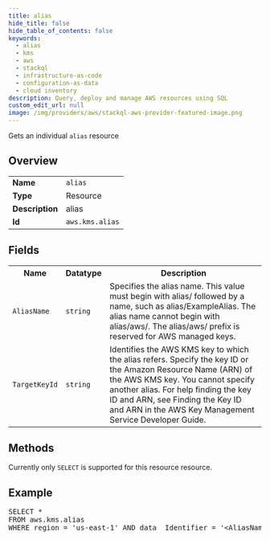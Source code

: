 ```yaml
---
title: alias
hide_title: false
hide_table_of_contents: false
keywords:
  - alias
  - kms
  - aws
  - stackql
  - infrastructure-as-code
  - configuration-as-data
  - cloud inventory
description: Query, deploy and manage AWS resources using SQL
custom_edit_url: null
image: /img/providers/aws/stackql-aws-provider-featured-image.png
---
```

Gets an individual <code>alias</code> resource

## Overview
<table><tbody>
<tr><td><b>Name</b></td><td><code>alias</code></td></tr>
<tr><td><b>Type</b></td><td>Resource</td></tr>
<tr><td><b>Description</b></td><td>alias</td></tr>
<tr><td><b>Id</b></td><td><code>aws.kms.alias</code></td></tr>
</tbody></table>

## Fields
<table><tbody>
<tr><th>Name</th><th>Datatype</th><th>Description</th></tr>
<tr><td><code>AliasName</code></td><td><code>string</code></td><td>Specifies the alias name. This value must begin with alias&#x2F; followed by a name, such as alias&#x2F;ExampleAlias. The alias name cannot begin with alias&#x2F;aws&#x2F;. The alias&#x2F;aws&#x2F; prefix is reserved for AWS managed keys.</td></tr>
<tr><td><code>TargetKeyId</code></td><td><code>string</code></td><td>Identifies the AWS KMS key to which the alias refers. Specify the key ID or the Amazon Resource Name (ARN) of the AWS KMS key. You cannot specify another alias. For help finding the key ID and ARN, see Finding the Key ID and ARN in the AWS Key Management Service Developer Guide.</td></tr>

</tbody></table>

## Methods
Currently only <code>SELECT</code> is supported for this resource resource.

## Example
<pre>
SELECT * 
FROM aws.kms.alias
WHERE region = 'us-east-1' AND data__Identifier = '&lt;AliasName&gt;'
</pre>
